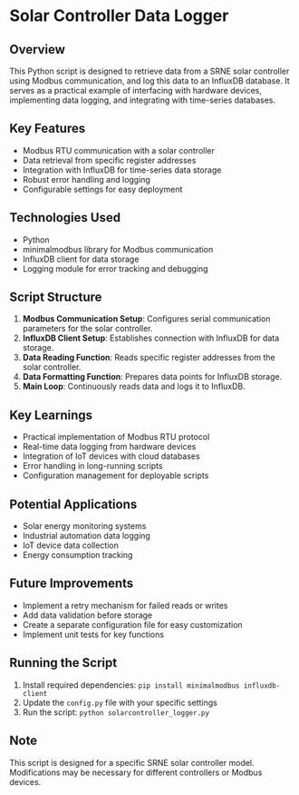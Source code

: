 # Solar Controller Data Logger

## Overview
This Python script is designed to retrieve data from a SRNE solar controller using Modbus communication, and log this data to an InfluxDB database. It serves as a practical example of interfacing with hardware devices, implementing data logging, and integrating with time-series databases.

## Key Features
- Modbus RTU communication with a solar controller
- Data retrieval from specific register addresses
- Integration with InfluxDB for time-series data storage
- Robust error handling and logging
- Configurable settings for easy deployment

## Technologies Used
- Python
- minimalmodbus library for Modbus communication
- InfluxDB client for data storage
- Logging module for error tracking and debugging

## Script Structure
1. **Modbus Communication Setup**: Configures serial communication parameters for the solar controller.
2. **InfluxDB Client Setup**: Establishes connection with InfluxDB for data storage.
3. **Data Reading Function**: Reads specific register addresses from the solar controller.
4. **Data Formatting Function**: Prepares data points for InfluxDB storage.
5. **Main Loop**: Continuously reads data and logs it to InfluxDB.

## Key Learnings
- Practical implementation of Modbus RTU protocol
- Real-time data logging from hardware devices
- Integration of IoT devices with cloud databases
- Error handling in long-running scripts
- Configuration management for deployable scripts

## Potential Applications
- Solar energy monitoring systems
- Industrial automation data logging
- IoT device data collection
- Energy consumption tracking

## Future Improvements
- Implement a retry mechanism for failed reads or writes
- Add data validation before storage
- Create a separate configuration file for easy customization
- Implement unit tests for key functions

## Running the Script
1. Install required dependencies: `pip install minimalmodbus influxdb-client`
2. Update the `config.py` file with your specific settings
3. Run the script: `python solarcontroller_logger.py`

## Note
This script is designed for a specific SRNE solar controller model. Modifications may be necessary for different controllers or Modbus devices.

